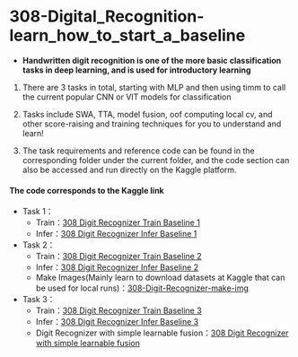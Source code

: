 # 308-Digital_Recognition-learn_how_to_start_a_baseline

- **Handwritten digit recognition is one of the more basic classification tasks in deep learning, and is used for introductory learning**

1. There are 3 tasks in total, starting with MLP and then using timm to call the current popular CNN or VIT models for classification

2. Tasks include SWA, TTA, model fusion, oof computing local cv, and other score-raising and training techniques for you to understand and learn!

3. The task requirements and reference code can be found in the corresponding folder under the current folder, and the code section can also be accessed and run directly on the Kaggle platform.

#### The code corresponds to the Kaggle link
- Task 1：
    - Train：[308 Digit Recognizer Train Baseline 1](https://www.kaggle.com/code/zhiyue666/308-digit-recognizer-train-baseline-1)
    - Infer：[308 Digit Recognizer Infer Baseline 1](https://www.kaggle.com/code/zhiyue666/308-digit-recognizer-infer-baseline-1)
- Task 2：
    - Train：[308 Digit Recognizer Train Baseline 2](https://www.kaggle.com/code/zhiyue666/308-digit-recognizer-train-baseline-2)
    - Infer：[308 Digit Recognizer Infer Baseline 2](https://www.kaggle.com/code/zhiyue666/308-digit-recognizer-infer-baseline-2)
    - Make Images(Mainly learn to download datasets at Kaggle that can be used for local runs)：[308-Digit-Recognizer-make-img](https://www.kaggle.com/code/zhiyue666/308-digit-recognizer-make-img)
- Task 3：
    - Train：[308 Digit Recognizer Train Baseline 3](https://www.kaggle.com/code/zhiyue666/308-digit-recognizer-train-baseline-3)
    - Infer：[308 Digit Recognizer Infer Baseline 3](https://www.kaggle.com/code/zhiyue666/308-digit-recognizer-infer-baseline-3)
    - Digit Recognizer with simple learnable fusion：[308 Digit Recognizer with simple learnable fusion](https://www.kaggle.com/code/zhiyue666/308-digit-recognizer-with-simple-learnable-fusion)